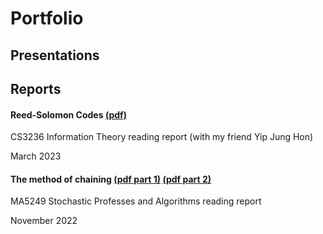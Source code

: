 # Portfolio

## Presentations

## Reports
#### Reed-Solomon Codes [(pdf)](/Reed-Solomon.pdf)

CS3236 Information Theory reading report (with my friend Yip Jung Hon)

March 2023

#### The method of chaining [(pdf part 1)](/MA5249Part1.pdf) [(pdf part 2)](/MA5249Part2.pdf) 

MA5249 Stochastic Professes and Algorithms reading report

November 2022
